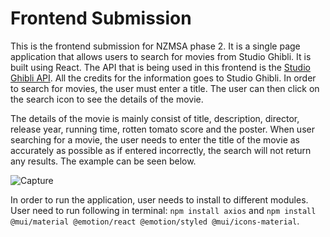 # Frontend Submission

This is the frontend submission for NZMSA phase 2. It is a single page application that allows users to search for movies from Studio Ghibli. It is built using React. The API that is being used in this frontend is the [Studio Ghibli API](https://ghibliapi.herokuapp.com/). All the credits for the information goes to Studio Ghibli. In order to search for movies, the user must enter a title. The user can then click on the search icon to see the details of the movie. 

The details of the movie is mainly consist of title, description, director, release year, running time, rotten tomato score and the poster. When user searching for a movie, the user needs to enter the title of the movie as accurately as possible as if entered incorrectly, the search will not return any results. The example can be seen below.

![Capture](https://user-images.githubusercontent.com/48300768/183882968-64464d50-213a-4a94-a4c6-53b501284a2e.JPG)

In order to run the application, user needs to install to different modules. User need to run following in terminal: `npm install axios` and `npm install @mui/material @emotion/react @emotion/styled @mui/icons-material`.
